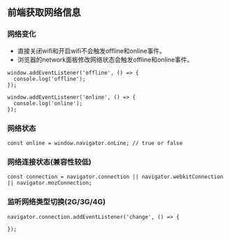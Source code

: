 ## 前端获取网络信息
### 网络变化
- 直接关闭wifi和开启wifi不会触发offline和online事件。
- 浏览器的network面板修改网络状态会触发offline和online事件。
```
window.addEventListener('offline', () => {
  console.log('offline');
});

window.addEventListener('online', () => {
  console.log('online');
});
```
### 网络状态 
```
const online = window.navigator.onLine; // true or false
```
### 网络连接状态(兼容性较低)
```
const connection = navigator.connection || navigator.webkitConnection || navigator.mozConnection;
```
### 监听网络类型切换(2G/3G/4G)
```
navigator.connection.addEventListener('change', () => {
  
});
```
